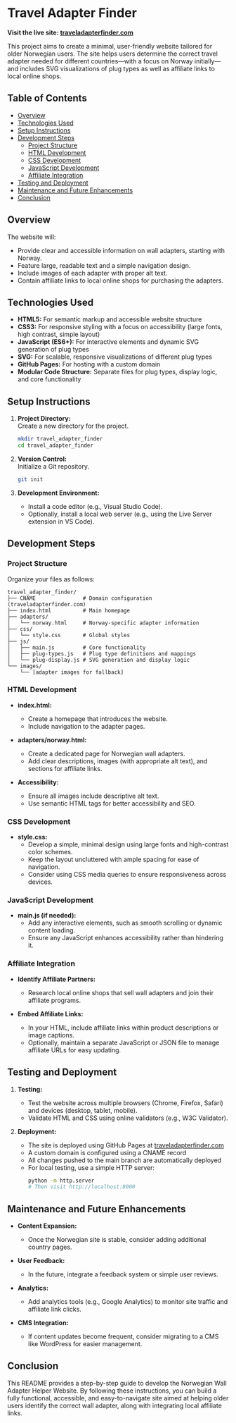 # Travel Adapter Finder

**Visit the live site: [traveladapterfinder.com](https://traveladapterfinder.com)**

This project aims to create a minimal, user-friendly website tailored for older Norwegian users. The site helps users determine the correct travel adapter needed for different countries—with a focus on Norway initially—and includes SVG visualizations of plug types as well as affiliate links to local online shops.

## Table of Contents

- [Overview](#overview)
- [Technologies Used](#technologies-used)
- [Setup Instructions](#setup-instructions)
- [Development Steps](#development-steps)
  - [Project Structure](#project-structure)
  - [HTML Development](#html-development)
  - [CSS Development](#css-development)
  - [JavaScript Development](#javascript-development)
  - [Affiliate Integration](#affiliate-integration)
- [Testing and Deployment](#testing-and-deployment)
- [Maintenance and Future Enhancements](#maintenance-and-future-enhancements)
- [Conclusion](#conclusion)

## Overview

The website will:
- Provide clear and accessible information on wall adapters, starting with Norway.
- Feature large, readable text and a simple navigation design.
- Include images of each adapter with proper alt text.
- Contain affiliate links to local online shops for purchasing the adapters.

## Technologies Used

- **HTML5:** For semantic markup and accessible website structure
- **CSS3:** For responsive styling with a focus on accessibility (large fonts, high contrast, simple layout)
- **JavaScript (ES6+):** For interactive elements and dynamic SVG generation of plug types
- **SVG:** For scalable, responsive visualizations of different plug types
- **GitHub Pages:** For hosting with a custom domain
- **Modular Code Structure:** Separate files for plug types, display logic, and core functionality

## Setup Instructions

1. **Project Directory:**  
   Create a new directory for the project.
   ```bash
   mkdir travel_adapter_finder
   cd travel_adapter_finder
   ```

2. **Version Control:**  
   Initialize a Git repository.
   ```bash
   git init
   ```

3. **Development Environment:**  
   - Install a code editor (e.g., Visual Studio Code).
   - Optionally, install a local web server (e.g., using the Live Server extension in VS Code).

## Development Steps

### Project Structure

Organize your files as follows:

```
travel_adapter_finder/
├── CNAME               # Domain configuration (traveladapterfinder.com)
├── index.html          # Main homepage
├── adapters/
│   └── norway.html     # Norway-specific adapter information
├── css/
│   └── style.css       # Global styles
├── js/
│   ├── main.js         # Core functionality
│   ├── plug-types.js   # Plug type definitions and mappings
│   └── plug-display.js # SVG generation and display logic
└── images/
    └── [adapter images for fallback]
```

### HTML Development

- **index.html:**  
  - Create a homepage that introduces the website.
  - Include navigation to the adapter pages.
  
- **adapters/norway.html:**  
  - Create a dedicated page for Norwegian wall adapters.
  - Add clear descriptions, images (with appropriate alt text), and sections for affiliate links.
  
- **Accessibility:**  
  - Ensure all images include descriptive alt text.
  - Use semantic HTML tags for better accessibility and SEO.

### CSS Development

- **style.css:**  
  - Develop a simple, minimal design using large fonts and high-contrast color schemes.
  - Keep the layout uncluttered with ample spacing for ease of navigation.
  - Consider using CSS media queries to ensure responsiveness across devices.

### JavaScript Development

- **main.js (if needed):**  
  - Add any interactive elements, such as smooth scrolling or dynamic content loading.
  - Ensure any JavaScript enhances accessibility rather than hindering it.
  
### Affiliate Integration

- **Identify Affiliate Partners:**  
  - Research local online shops that sell wall adapters and join their affiliate programs.
  
- **Embed Affiliate Links:**  
  - In your HTML, include affiliate links within product descriptions or image captions.
  - Optionally, maintain a separate JavaScript or JSON file to manage affiliate URLs for easy updating.

## Testing and Deployment

1. **Testing:**  
   - Test the website across multiple browsers (Chrome, Firefox, Safari) and devices (desktop, tablet, mobile).
   - Validate HTML and CSS using online validators (e.g., W3C Validator).

2. **Deployment:**  
   - The site is deployed using GitHub Pages at [traveladapterfinder.com](https://traveladapterfinder.com)
   - A custom domain is configured using a CNAME record
   - All changes pushed to the main branch are automatically deployed
   - For local testing, use a simple HTTP server:
     ```bash
     python -m http.server
     # Then visit http://localhost:8000
     ```

## Maintenance and Future Enhancements

- **Content Expansion:**  
  - Once the Norwegian site is stable, consider adding additional country pages.
  
- **User Feedback:**  
  - In the future, integrate a feedback system or simple user reviews.
  
- **Analytics:**  
  - Add analytics tools (e.g., Google Analytics) to monitor site traffic and affiliate link clicks.
  
- **CMS Integration:**  
  - If content updates become frequent, consider migrating to a CMS like WordPress for easier management.

## Conclusion

This README provides a step-by-step guide to develop the Norwegian Wall Adapter Helper Website. By following these instructions, you can build a fully functional, accessible, and easy-to-navigate site aimed at helping older users identify the correct wall adapter, along with integrating local affiliate links.

